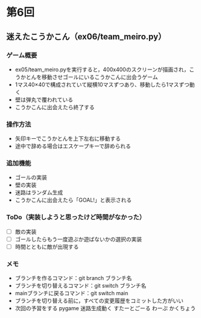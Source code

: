 # 第6回
## 迷えたこうかこん（ex06/team_meiro.py）
### ゲーム概要
- ex05/team_meiro.pyを実行すると，400x400のスクリーンが描画され，こうかとんを移動させゴールにいるこうかこんに出会うゲーム
- 1マス40×40で構成されていて縦横10マスずつあり、移動したら1マスずつ動く
- 壁は弾丸で覆われている
- こうかこんに出会えたら終了する
### 操作方法
- 矢印キーでこうかとんを上下左右に移動する
- 途中で辞める場合はエスケープキーで辞められる
### 追加機能
- ゴールの実装
- 壁の実装
- 迷路はランダム生成
- こうかこんに出会えたら「GOAL!」と表示される
### ToDo（実装しようと思ったけど時間がなかった）
- [ ] 敵の実装
- [ ] ゴールしたらもう一度遊ぶか遊ばないかの選択の実装
- [ ] 時間とともに敵が出現する
### メモ
- ブランチを作るコマンド：git branch ブランチ名
- ブランチを切り替えるコマンド：git switch ブランチ名
- mainブランチに戻るコマンド：git switch main
- ブランチを切り替える前に，すべての変更履歴をコミットした方がいい
- 次回の予習をする
pygame
迷路生成動く
すたーとごーる
わーぷ
かくちょう
